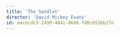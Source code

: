 ```yaml
---
title: 'The Sandlot'
director: 'David Mickey Evans'
id: eacecdc5-2499-4841-86d8-fd0c6526b27e
---
```

